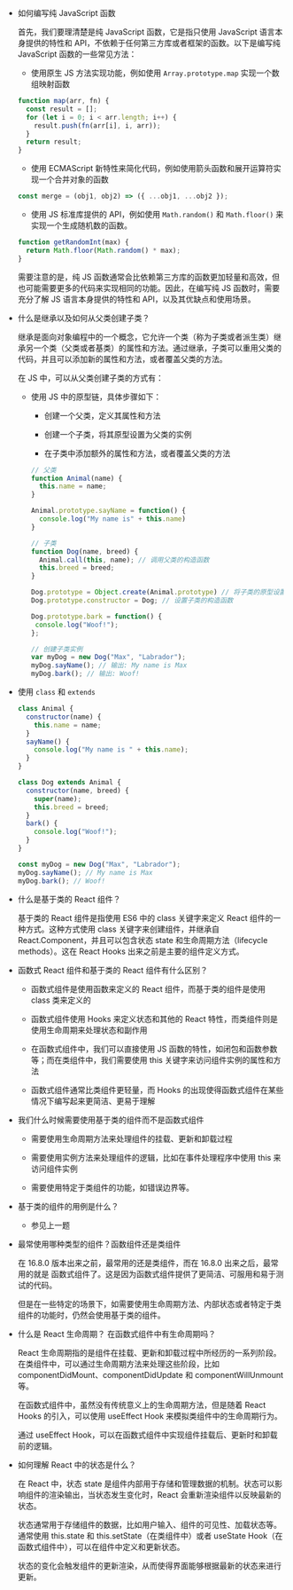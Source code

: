 - 如何编写纯 JavaScript 函数
  
  首先，我们要理清楚是纯 JavaScript 函数，它是指只使用 JavaScript 语言本身提供的特性和 API，不依赖于任何第三方库或者框架的函数。以下是编写纯 JavaScript 函数的一些常见方法：
  
  - 使用原生 JS 方法实现功能，例如使用 `Array.prototype.map` 实现一个数组映射函数
  
  ```js
  function map(arr, fn) {
    const result = [];
    for (let i = 0; i < arr.length; i++) {
      result.push(fn(arr[i], i, arr));
    }
    return result;
  }
  ```
  
  - 使用 ECMAScript 新特性来简化代码，例如使用箭头函数和展开运算符实现一个合并对象的函数
  
  ```js
  const merge = (obj1, obj2) => ({ ...obj1, ...obj2 });
  ```
  
  - 使用 JS 标准库提供的 API，例如使用 `Math.random()` 和 `Math.floor()` 来实现一个生成随机数的函数。
  
  ```js
  function getRandomInt(max) {
    return Math.floor(Math.random() * max);
  }
  ```
  
  需要注意的是，纯 JS 函数通常会比依赖第三方库的函数更加轻量和高效，但也可能需要更多的代码来实现相同的功能。因此，在编写纯 JS 函数时，需要充分了解 JS 语言本身提供的特性和 API，以及其优缺点和使用场景。

- 什么是继承以及如何从父类创建子类？
  
  继承是面向对象编程中的一个概念，它允许一个类（称为子类或者派生类）继承另一个类（父类或者基类）的属性和方法。通过继承，子类可以重用父类的代码，并且可以添加新的属性和方法，或者覆盖父类的方法。
  
  在 JS 中，可以从父类创建子类的方式有：
  
  - 使用 JS 中的原型链，具体步骤如下：
    
    - 创建一个父类，定义其属性和方法
    
    - 创建一个子类，将其原型设置为父类的实例
    
    - 在子类中添加额外的属性和方法，或者覆盖父类的方法
    
    ```js
    // 父类
    function Animal(name) {
      this.name = name;
    }
    
    Animal.prototype.sayName = function() {
      console.log("My name is" + this.name)
    }
    
    // 子类
    function Dog(name, breed) {
      Animal.call(this, name); // 调用父类的构造函数
      this.breed = breed;
    }
    
    Dog.prototype = Object.create(Animal.prototype) // 将子类的原型设置为父类的实例
    Dog.prototype.constructor = Dog; // 设置子类的构造函数
    
    Dog.prototype.bark = function() {
     console.log("Woof!");
    };
    
    // 创建子类实例
    var myDog = new Dog("Max", "Labrador");
    myDog.sayName(); // 输出: My name is Max
    myDog.bark(); // 输出: Woof!
    ```

- 使用 `class` 和 `extends`
  
  ```js
  class Animal {
    constructor(name) {
      this.name = name;
    }
    sayName() {
      console.log("My name is " + this.name);
    }
  }
  
  class Dog extends Animal {
    constructor(name, breed) {
      super(name);
      this.breed = breed;
    }
    bark() {
      console.log("Woof!");
    }
  }
  
  const myDog = new Dog("Max", "Labrador");
  myDog.sayName(); // My name is Max
  myDog.bark(); // Woof!
  ```

- 什么是基于类的 React 组件？
  
  基于类的 React 组件是指使用 ES6 中的 class 关键字来定义 React 组件的一种方式。这种方式使用 class 关键字来创建组件，并继承自 React.Component，并且可以包含状态 state 和生命周期方法（lifecycle methods）。这在 React Hooks 出来之前是主要的组件定义方式。

- 函数式 React 组件和基于类的 React 组件有什么区别？
  
  - 函数式组件是使用函数来定义的 React 组件，而基于类的组件是使用 class 类来定义的
  
  - 函数式组件使用 Hooks 来定义状态和其他的 React 特性，而类组件则是使用生命周期来处理状态和副作用
  
  - 在函数式组件中，我们可以直接使用 JS 函数的特性，如闭包和函数参数等；而在类组件中，我们需要使用 this 关键字来访问组件实例的属性和方法
  
  - 函数式组件通常比类组件更轻量，而 Hooks 的出现使得函数式组件在某些情况下编写起来更简洁、更易于理解

- 我们什么时候需要使用基于类的组件而不是函数式组件
  
  - 需要使用生命周期方法来处理组件的挂载、更新和卸载过程
  
  - 需要使用实例方法来处理组件的逻辑，比如在事件处理程序中使用 this 来访问组件实例
  
  - 需要使用特定于类组件的功能，如错误边界等。

- 基于类的组件的用例是什么？
  
  - 参见上一题

- 最常使用哪种类型的组件？函数组件还是类组件
  
  在 16.8.0 版本出来之前，最常用的还是类组件，而在 16.8.0 出来之后，最常用的就是 函数式组件了。这是因为函数式组件提供了更简洁、可服用和易于测试的代码。
  
  但是在一些特定的场景下，如需要使用生命周期方法、内部状态或者特定于类组件的功能时，仍然会使用基于类的组件。

- 什么是 React 生命周期？ 在函数式组件中有生命周期吗？
  
  React 生命周期指的是组件在挂载、更新和卸载过程中所经历的一系列阶段。在类组件中，可以通过生命周期方法来处理这些阶段，比如 componentDidMount、componentDidUpdate 和 componentWillUnmount 等。
  
  在函数式组件中，虽然没有传统意义上的生命周期方法，但是随着 React Hooks 的引入，可以使用 useEffect Hook 来模拟类组件中的生命周期行为。
  
  通过 useEffect Hook，可以在函数式组件中实现组件挂载后、更新时和卸载前的逻辑。

- 如何理解 React 中的状态是什么？
  
  在 React 中，状态 state 是组件内部用于存储和管理数据的机制。状态可以影响组件的渲染输出，当状态发生变化时，React 会重新渲染组件以反映最新的状态。
  
  状态通常用于存储组件的数据，比如用户输入、组件的可见性、加载状态等。通常使用 this.state 和 this.setState（在类组件中）或者 useState Hook（在函数式组件中），可以在组件中定义和更新状态。
  
  状态的变化会触发组件的更新渲染，从而使得界面能够根据最新的状态来进行更新。
